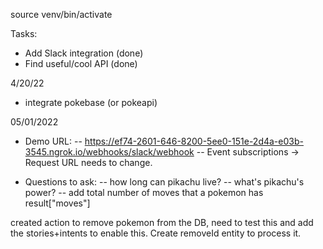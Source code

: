 source venv/bin/activate


Tasks:
- Add Slack integration (done)
- Find useful/cool API (done)


4/20/22
- integrate pokebase (or pokeapi)

05/01/2022
- Demo URL:
-- https://ef74-2601-646-8200-5ee0-151e-2d4a-e03b-3545.ngrok.io/webhooks/slack/webhook
-- Event subscriptions -> Request URL needs to change.


- Questions to ask:
-- how long can pikachu live?
-- what's pikachu's power?
-- add total number of moves that a pokemon has result["moves"]


created action to remove pokemon from the DB, need to test this and add the stories+intents to enable this. Create removeId entity to process it.
